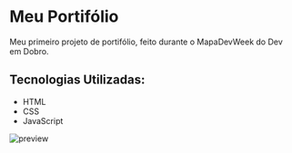 # Meu Portifólio

Meu primeiro projeto de portifólio, feito durante o MapaDevWeek do Dev em Dobro.

## Tecnologias Utilizadas:

- HTML
- CSS
- JavaScript

![preview](../portifolio-ana/portifolio.gif)

